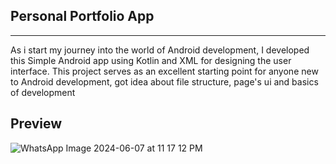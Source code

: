 Personal Portfolio App
----------------------------
----------------------------
As i start my journey into the world of Android development, I developed this Simple Android app using Kotlin and XML for designing the user interface.
This project serves as an excellent starting point for anyone new to Android development, got idea about file structure, page's ui and basics of development

Preview
-------------------------

![WhatsApp Image 2024-06-07 at 11 17 12 PM](https://github.com/ayuhzkishan/Portfolio_App/assets/153315870/c69d12d6-e027-467f-b473-553bd09cd465)
